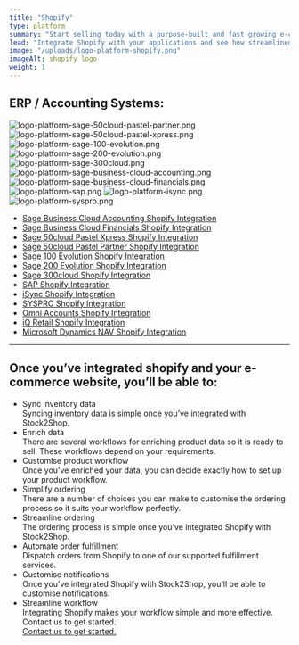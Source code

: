 ```yaml
---
title: "Shopify"
type: platform
summary: "Start selling today with a purpose-built and fast growing e-commerce platform that’s quick to launch and easy to use."
lead: "Integrate Shopify with your applications and see how streamlined your workflow becomes."
image: "/uploads/logo-platform-shopify.png"
imageAlt: shopify logo
weight: 1
---
```


## ERP / Accounting Systems:
![logo-platform-sage-50cloud-pastel-partner.png](/uploads/logo-platform-sage-50cloud-pastel-partner.png)
![logo-platform-sage-50cloud-pastel-xpress.png](/uploads/logo-platform-sage-50cloud-pastel-xpress.png)
![logo-platform-sage-100-evolution.png](/uploads/logo-platform-sage-100-evolution.png)
![logo-platform-sage-200-evolution.png](/uploads/logo-platform-sage-200-evolution.png)
![logo-platform-sage-300cloud.png](/uploads/logo-platform-sage-300cloud.png)
![logo-platform-sage-business-cloud-accounting.png](/uploads/logo-platform-sage-business-cloud-accounting.png)
![logo-platform-sage-business-cloud-financials.png](/uploads/logo-platform-sage-business-cloud-financials.png)
![logo-platform-sap.png](/uploads/logo-platform-sap.png)
![logo-platform-isync.png](/uploads/logo-platform-isync.png)
![logo-platform-syspro.png](/uploads/logo-platform-syspro.png)

- [   Sage Business Cloud Accounting Shopify Integration](/integrations/sage-one-shopify/ "Sage Business Cloud Accounting (formerly Sage One) Shopify Integration")
- [   Sage Business Cloud Financials Shopify Integration](/integrations/sage-business-cloud-financials-shopify/ "Sage Business Cloud Financials (formerly Sage live) Shopify Integration")
- [   Sage 50cloud Pastel Xpress Shopify Integration](/integrations/sage-50cloud-pastel-xpress-shopify-integration/ "Sage 50cloud Pastel Xpress Shopify Integration")
- [   Sage 50cloud Pastel Partner Shopify Integration](/integrations/sage-pastel-partner-shopify/ "Sage 50cloud Pastel Partner(formerly Sage Pastel Partner) Shopify Integration")
- [   Sage 100 Evolution Shopify Integration](/integrations/sage-evolution-shopify/ "Sage 100 Evolution  Shopify Integration")
- [   Sage 200 Evolution Shopify Integration](/integrations/sage-200-evolution-shopify-integration/ "Sage 200 Evolution Shopify Integration")
- [   Sage 300cloud Shopify Integration](/integrations/sage-300cloud-shopify-integration/ "Sage 300cloud Shopify Integration")
- [   SAP Shopify Integration](/integrations/sap-shopify/ "SAP Shopify Integration")
- [   iSync Shopify Integration](/integrations/isync-shopify/ "iSync Shopify Integration")
- [   SYSPRO Shopify Integration](/integrations/syspro-shopify/ "SYSPRO Shopify Integration")
- [   Omni Accounts Shopify Integration](/integrations/omni-accounts-shopify/ "Omni Accounts Shopify Integration")
- [   iQ Retail Shopify Integration](/integrations/iq-retail-shopify-integration/ "iQ Retail Shopify Integration")
- [   Microsoft Dynamics NAV Shopify Integration](/integrations/ms-navision-shopify-integration/ "Microsoft Dynamics NAV Shopify Integration")

---

## Once you’ve integrated shopify and your e-commerce website, you’ll be able to:
- Sync inventory data  
Syncing inventory data is simple once you’ve integrated with Stock2Shop.
- Enrich data  
There are several workflows for enriching product data so it is ready to sell. These workflows depend on your requirements.
- Customise product workflow  
Once you’ve enriched your data, you can decide exactly how to set up your product workflow.
- Simplify ordering  
There are a number of choices you can make to customise the ordering process so it suits your workflow perfectly.
- Streamline ordering  
The ordering process is simple once you’ve integrated Shopify with Stock2Shop.
- Automate order fulfillment  
Dispatch orders from Shopify to one of our supported fulfillment services.
- Customise notifications  
Once you’ve integrated Shopify with Stock2Shop, you’ll be able to customise notifications.
- Streamline workflow  
Integrating Shopify makes your workflow simple and more effective.
Contact us to get started.  
[Contact us to get started.](/contact-us)